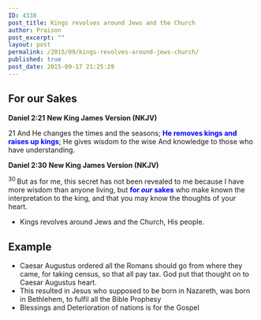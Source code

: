 ```yaml
---
ID: 4338
post_title: Kings revolves around Jews and the Church
author: Praison
post_excerpt: ""
layout: post
permalink: /2015/09/kings-revolves-around-jews-church/
published: true
post_date: 2015-09-17 21:25:29
---
```

<h2>For our Sakes</h2>
<strong>Daniel 2:21</strong>
<strong> New King James Version (NKJV)</strong>

21 And He changes the times and the seasons;
<span style="color: #0000ff;"><strong>He removes kings and raises up kings</strong></span>;
He gives wisdom to the wise
And knowledge to those who have understanding.

<strong>Daniel 2:30</strong>
<strong> New King James Version (NKJV)</strong>

<span id="en-NKJV-21789" class="text Dan-2-30"><sup class="versenum">30 </sup>But as for me, this secret has not been revealed to me because I have more wisdom than anyone living, but <span style="color: #0000ff;"><strong>for <i>our</i> sakes</strong></span> who make known the interpretation to the king, and that you may know the thoughts of your heart.</span>
<ul>
	<li>Kings revolves around Jews and the Church, His people.</li>
</ul>
<h2>Example</h2>
<ul>
	<li>Caesar Augustus ordered all the Romans should go from where they came, for taking census, so that all pay tax. God put that thought on to Caesar Augustus heart.</li>
	<li>This resulted in Jesus who supposed to be born in Nazareth, was born in Bethlehem, to fulfil all the Bible Prophesy</li>
	<li>Blessings and Deterioration of nations is for the Gospel</li>
</ul>
&nbsp;